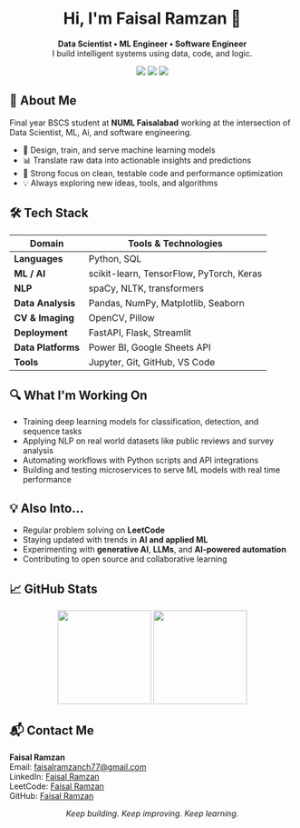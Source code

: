 <h1 align="center">Hi, I'm Faisal Ramzan 👋</h1>

<p align="center">
  <b>Data Scientist • ML Engineer • Software Engineer</b><br>
  I build intelligent systems using data, code, and logic.
</p>

<p align="center">
  <a href="mailto:faisalramzanch77@gmail.com"><img src="https://img.shields.io/badge/Email-faisalramzanch77@gmail.com-red?style=flat-square&logo=gmail"></a>
  <a href="https://www.linkedin.com/in/faisalramzan77/"><img src="https://img.shields.io/badge/LinkedIn-Faisal%20Ramzan-blue?style=flat-square&logo=linkedin"></a>
  <a href="https://leetcode.com/u/faisalramzan_77/"><img src="https://img.shields.io/badge/LeetCode-FaisalRamzan_77-orange?style=flat-square&logo=leetcode"></a>
</p>


## 🧠 About Me

Final year BSCS student at **NUML Faisalabad** working at the intersection of Data Scientist, ML, Ai, and software engineering.

- 🧠 Design, train, and serve machine learning models  
- 📊 Translate raw data into actionable insights and predictions  
- 🧪 Strong focus on clean, testable code and performance optimization  
- 💡 Always exploring new ideas, tools, and algorithms  


## 🛠️ Tech Stack

| Domain             | Tools & Technologies |
|--------------------|----------------------|
| **Languages**       | Python, SQL |
| **ML / AI**         | scikit-learn, TensorFlow, PyTorch, Keras |
| **NLP**             | spaCy, NLTK, transformers |
| **Data Analysis**   | Pandas, NumPy, Matplotlib, Seaborn |
| **CV & Imaging**    | OpenCV, Pillow |
| **Deployment**      | FastAPI, Flask, Streamlit |
| **Data Platforms**  | Power BI, Google Sheets API |
| **Tools**           | Jupyter, Git, GitHub, VS Code  |



## 🔍 What I'm Working On

- Training deep learning models for classification, detection, and sequence tasks  
- Applying NLP on real world datasets like public reviews and survey analysis  
- Automating workflows with Python scripts and API integrations  
- Building and testing microservices to serve ML models with real time performance  



## 💡 Also Into...

- Regular problem solving on **LeetCode**  
- Staying updated with trends in **AI and applied ML**  
- Experimenting with **generative AI**, **LLMs**, and **AI-powered automation**  
- Contributing to open source and collaborative learning  



## 📈 GitHub Stats

<p align="center">
   <img src="https://github-readme-stats.vercel.app/api?username=FaisalRamzan77&show_icons=true&theme=radical&logo=github" height="165">
   <img src="https://github-readme-stats.vercel.app/api/top-langs/?username=FaisalRamzan77&layout=compact&theme=radical" height="165">
</p>



## 📬 Contact Me
**Faisal Ramzan**  
 Email: [faisalramzanch77@gmail.com](mailto:faisalramzanch77@gmail.com)  
 LinkedIn: [Faisal Ramzan](https://www.linkedin.com/in/faisalramzan77/)  
 LeetCode: [Faisal Ramzan](https://leetcode.com/u/faisalramzan_77/)  
 GitHub: [Faisal Ramzan](https://github.com/faisalramzan77)


<p align="center"><i>Keep building. Keep improving. Keep learning.</i></p>

